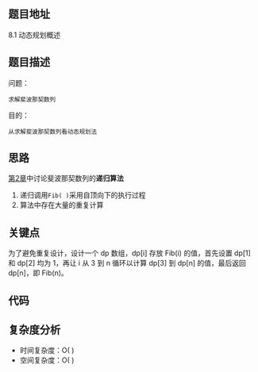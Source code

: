 <!--
 * @Date        : 2020-05-02 20:37:47
 * @LastEditors : anlzou
 * @Github      : https://github.com/anlzou
 * @LastEditTime: 2020-05-27 23:09:30
 * @FilePath    : \algorithm-design\chapters\chapter08-dynamic-programming\test-1.md
 * @Describe    : 
 -->
## 题目地址
8.1 动态规划概述

## 题目描述

问题：
```
求解斐波那契数列
```
目的：
```
从求解斐波那契数列看动态规划法
```

## 思路
[第2章](./../chapter02-recursive-algorithm-design-art/problems.md)中讨论斐波那契数列的**递归算法**

1. 递归调用<code>Fib( )</code>采用自顶向下的执行过程
2. 算法中存在大量的重复计算

## 关键点
为了避免重复设计，设计一个 dp 数组，dp[i] 存放 Fib(i) 的值，首先设置 dp[1] 和 dp[2] 均为 1，再让 i 从 3 到 n 循环以计算 dp[3] 到 dp[n] 的值，最后返回 dp[n]，即 Fib(n)。

## 代码


## 复杂度分析

- 时间复杂度：O( )
- 空间复杂度：O( )
